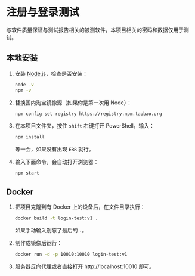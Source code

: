# 注册与登录测试

与软件质量保证与测试报告相关的被测软件，本项目相关的密码和数据仅用于测试。

## 本地安装

1. 安装 [Node.js](https://nodejs.org/zh-cn/)，检查是否安装：

   ```bash
   node -v
   npm -v
   ```

2. 替换国内淘宝镜像源（如果你是第一次用 Node）：

   ```bash
   npm config set registry https://registry.npm.taobao.org
   ```

3. 在本项目文件夹，按住 `shift` 右键打开 PowerShell，输入：

   ```bash
   npm install
   ```

   等一会，如果没有出现 `ERR` 就行。

4. 输入下面命令，会自动打开浏览器：

   ```bash
   npm start
   ```


## Docker

1. 把项目克隆到有 Docker 上的设备后，在文件目录执行：

   ```bash
   docker build -t login-test:v1 .
   ```

   如果手动输入别忘了最后的 `.`。

2. 制作成镜像后运行：

   ```bash
   docker run -d -p 10010:10010 login-test:v1
   ```

3. 服务器反向代理或者直接打开 http://localhost:10010 即可。